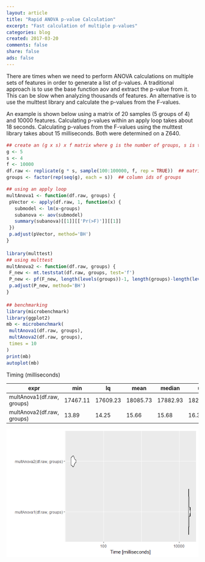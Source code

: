 ```yaml
---
layout: article
title: "Rapid ANOVA p-value Calculation"
excerpt: "Fast calculation of multiple p-values"
categories: blog
created: 2017-03-20
comments: false
share: false
ads: false
---
```


There are times when we need to perform ANOVA calculations on multiple sets of features in order to generate a list of p-values. A traditional approach is to use the base function aov and extract the p-value from it. This can be slow when analyzing thousands of features. An alternative is to use the multtest library and calculate the p-values from the F-values.  

An example is shown below using a matrix of 20 samples (5 groups of 4) and 10000 features. Calculating p-values within an apply loop takes about 18 seconds. Calculating p-values from the F-values using the multtest library takes about 15 milliseconds. Both were determined on a Z640.  

```r
## create an (g x s) x f matrix where g is the number of groups, s is the number of samples in each group and f is the number of features
g <- 5
s <- 4
f <- 10000
df.raw <- replicate(g * s, sample(100:100000, f, rep = TRUE))  ## matrix of data
groups <- factor(rep(seq(g), each = s))  ## column ids of groups
```

```r
## using an apply loop
multAnova1 <- function(df.raw, groups) {
 pVector <- apply(df.raw, 1, function(x) {
   submodel <- lm(x~groups)
   subanova <- aov(submodel)
   summary(subanova)[[1]][['Pr(>F)']][[1]]
 })
 p.adjust(pVector, method='BH')
}

library(multtest)
## using multtest
multAnova2 <- function(df.raw, groups) {
 F_new <- mt.teststat(df.raw, groups, test='f')
 P_new <- pf(F_new, length(levels(groups))-1, length(groups)-length(levels(groups)), lower.tail = F)
 p.adjust(P_new, method='BH')
}

## benchmarking
library(microbenchmark)
library(ggplot2)
mb <- microbenchmark(
 multAnova1(df.raw, groups),
 multAnova2(df.raw, groups),
 times = 10
)
print(mb)
autoplot(mb)
```

Timing (milliseconds)

expr | min | lq | mean | median | uq | max | nval
---- | --- | -- | ---- | ------ | -- | --- | ----
multAnova1(df.raw, groups) | 17467.11 | 17609.23 | 18085.73 | 17882.93 | 18203.27 | 19628.12 | 10
multAnova2(df.raw, groups) | 13.89 | 14.25 | 15.66 | 15.68 | 16.31 | 18.72 | 10

![](/temp/images/RapidAnova.png)
